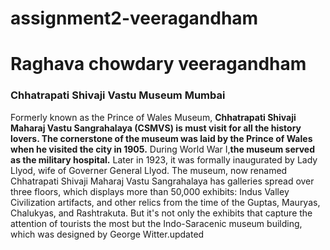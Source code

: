 # assignment2-veeragandham
# Raghava chowdary veeragandham
### Chhatrapati Shivaji Vastu Museum Mumbai
Formerly known as the Prince of Wales Museum, **Chhatrapati Shivaji Maharaj Vastu Sangrahalaya (CSMVS) is must visit for all the history lovers. The cornerstone of the museum was laid by the Prince of Wales when he visited the city in 1905.** During World War I,**the museum served as the military hospital.** Later in 1923, it was formally inaugurated by Lady Llyod, wife of Governer General Llyod. The museum, now renamed Chhatrapati Shivaji Maharaj Vastu Sangrahalaya has galleries spread over three floors, which displays more than 50,000 exhibits: Indus Valley Civilization artifacts, and other relics from the time of the Guptas, Mauryas, Chalukyas, and Rashtrakuta. But it's not only the exhibits that capture the attention of tourists the most but the Indo-Saracenic museum building, which was designed by George Witter.updated
